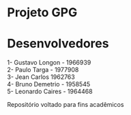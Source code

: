 # Projeto GPG
# Desenvolvedores #
1- Gustavo Longon - 1966939<br>
2- Paulo Targa - 1977908<br>
3- Jean Carlos 1962763<br>
4- Bruno Demetrio - 1958545<br>
5- Leonardo Caires - 1964468<br>

Repositório voltado para fins acadêmicos 
